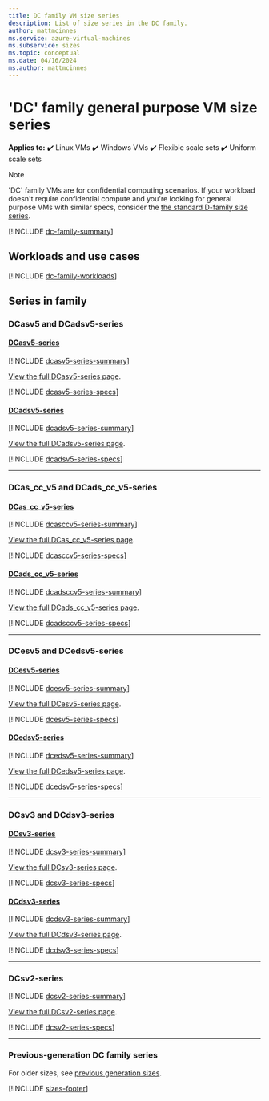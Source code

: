 ```yaml
---
title: DC family VM size series 
description: List of size series in the DC family.
author: mattmcinnes
ms.service: azure-virtual-machines
ms.subservice: sizes
ms.topic: conceptual
ms.date: 04/16/2024
ms.author: mattmcinnes
---
```


# 'DC' family general purpose VM size series

**Applies to:** :heavy_check_mark: Linux VMs :heavy_check_mark: Windows VMs :heavy_check_mark: Flexible scale sets :heavy_check_mark: Uniform scale sets

> [!NOTE]
> 'DC' family VMs are for confidential computing scenarios. If your workload doesn't require confidential compute and you're looking for general purpose VMs with similar specs, consider the [the standard D-family size series](./d-family.md).

[!INCLUDE [dc-family-summary](./includes/dc-family-summary.md)]

## Workloads and use cases

[!INCLUDE [dc-family-workloads](./includes/dc-family-workloads.md)]

## Series in family

### DCasv5 and DCadsv5-series
#### [DCasv5-series](#tab/dcasv5)
[!INCLUDE [dcasv5-series-summary](./includes/dcasv5-series-summary.md)]

[View the full DCasv5-series page](./dcasv5-series.md).

[!INCLUDE [dcasv5-series-specs](./includes/dcasv5-series-specs.md)]

#### [DCadsv5-series](#tab/dcadsv5)
[!INCLUDE [dcadsv5-series-summary](./includes/dcadsv5-series-summary.md)]

[View the full DCadsv5-series page](./dcadsv5-series.md).

[!INCLUDE [dcadsv5-series-specs](./includes/dcadsv5-series-specs.md)]

---
### DCas_cc_v5 and DCads_cc_v5-series
#### [DCas_cc_v5-series](#tab/dcasccv5)
[!INCLUDE [dcasccv5-series-summary](./includes/dcasccv5-series-summary.md)]

[View the full DCas_cc_v5-series page](./dcasccv5-series.md).

[!INCLUDE [dcasccv5-series-specs](./includes/dcasccv5-series-specs.md)]

#### [DCads_cc_v5-series](#tab/dcadsccv5)
[!INCLUDE [dcadsccv5-series-summary](./includes/dcadsccv5-series-summary.md)]

[View the full DCads_cc_v5-series page](./dcadsccv5-series.md).

[!INCLUDE [dcadsccv5-series-specs](./includes/dcadsccv5-series-specs.md)]

---
### DCesv5 and DCedsv5-series
#### [DCesv5-series](#tab/dcesv5)
[!INCLUDE [dcesv5-series-summary](./includes/dcesv5-series-summary.md)]

[View the full DCesv5-series page](./dcesv5-series.md).

[!INCLUDE [dcesv5-series-specs](./includes/dcesv5-series-specs.md)]

#### [DCedsv5-series](#tab/dcedsv5)
[!INCLUDE [dcedsv5-series-summary](./includes/dcedsv5-series-summary.md)]

[View the full DCedsv5-series page](./dcedsv5-series.md).

[!INCLUDE [dcedsv5-series-specs](./includes/dcedsv5-series-specs.md)]

---
### DCsv3 and DCdsv3-series
#### [DCsv3-series](#tab/dcsv3)
[!INCLUDE [dcsv3-series-summary](./includes/dcsv3-series-summary.md)]

[View the full DCsv3-series page](./dcsv3-series.md).

[!INCLUDE [dcsv3-series-specs](./includes/dcsv3-series-specs.md)]

#### [DCdsv3-series](#tab/dcdsv3)
[!INCLUDE [dcdsv3-series-summary](./includes/dcdsv3-series-summary.md)]

[View the full DCdsv3-series page](./dcdsv3-series.md).

[!INCLUDE [dcdsv3-series-specs](./includes/dcdsv3-series-specs.md)]

---
### DCsv2-series
[!INCLUDE [dcsv2-series-summary](./includes/dcsv2-series-summary.md)]

[View the full DCsv2-series page](./dcsv2-series.md).

[!INCLUDE [dcsv2-series-specs](./includes/dcsv2-series-specs.md)]



---
### Previous-generation DC family series
For older sizes, see [previous generation sizes](../previous-gen-sizes-list.md#general-purpose-previous-gen-sizes).

[!INCLUDE [sizes-footer](../includes/sizes-footer.md)]
